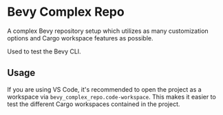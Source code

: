 # Bevy Complex Repo

A complex Bevy repository setup which utilizes as many customization options and Cargo workspace features as possible.

Used to test the Bevy CLI.

## Usage

If you are using VS Code, it's recommended to open the project as a workspace via `bevy_complex_repo.code-workspace`.
This makes it easier to test the different Cargo workspaces contained in the project.

